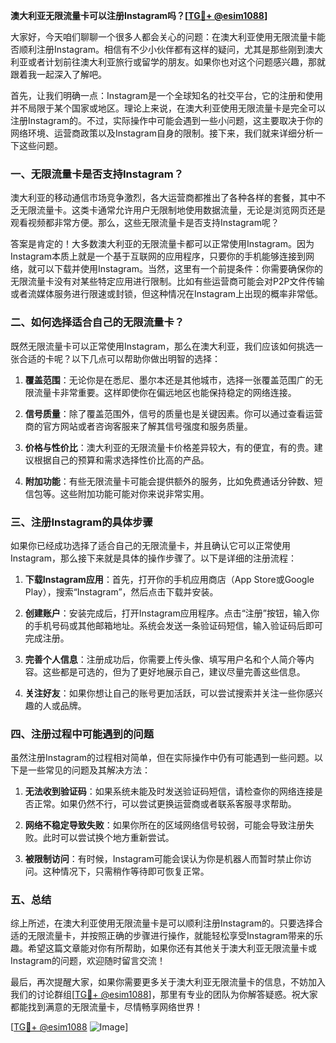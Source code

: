 **澳大利亚无限流量卡可以注册Instagram吗？[[TG💪+ @esim1088](https://t.me/s/esim1088)]**

大家好，今天咱们聊聊一个很多人都会关心的问题：在澳大利亚使用无限流量卡能否顺利注册Instagram。相信有不少小伙伴都有这样的疑问，尤其是那些刚到澳大利亚或者计划前往澳大利亚旅行或留学的朋友。如果你也对这个问题感兴趣，那就跟着我一起深入了解吧。

首先，让我们明确一点：Instagram是一个全球知名的社交平台，它的注册和使用并不局限于某个国家或地区。理论上来说，在澳大利亚使用无限流量卡是完全可以注册Instagram的。不过，实际操作中可能会遇到一些小问题，这主要取决于你的网络环境、运营商政策以及Instagram自身的限制。接下来，我们就来详细分析一下这些问题。

### 一、无限流量卡是否支持Instagram？

澳大利亚的移动通信市场竞争激烈，各大运营商都推出了各种各样的套餐，其中不乏无限流量卡。这类卡通常允许用户无限制地使用数据流量，无论是浏览网页还是观看视频都非常方便。那么，这些无限流量卡是否支持Instagram呢？

答案是肯定的！大多数澳大利亚的无限流量卡都可以正常使用Instagram。因为Instagram本质上就是一个基于互联网的应用程序，只要你的手机能够连接到网络，就可以下载并使用Instagram。当然，这里有一个前提条件：你需要确保你的无限流量卡没有对某些特定应用进行限制。比如有些运营商可能会对P2P文件传输或者流媒体服务进行限速或封锁，但这种情况在Instagram上出现的概率非常低。

### 二、如何选择适合自己的无限流量卡？

既然无限流量卡可以正常使用Instagram，那么在澳大利亚，我们应该如何挑选一张合适的卡呢？以下几点可以帮助你做出明智的选择：

1. **覆盖范围**：无论你是在悉尼、墨尔本还是其他城市，选择一张覆盖范围广的无限流量卡非常重要。这样即使你在偏远地区也能保持稳定的网络连接。
   
2. **信号质量**：除了覆盖范围外，信号的质量也是关键因素。你可以通过查看运营商的官方网站或者咨询客服来了解其信号强度和服务质量。

3. **价格与性价比**：澳大利亚的无限流量卡价格差异较大，有的便宜，有的贵。建议根据自己的预算和需求选择性价比高的产品。

4. **附加功能**：有些无限流量卡可能会提供额外的服务，比如免费通话分钟数、短信包等。这些附加功能可能对你来说非常实用。

### 三、注册Instagram的具体步骤

如果你已经成功选择了适合自己的无限流量卡，并且确认它可以正常使用Instagram，那么接下来就是具体的操作步骤了。以下是详细的注册流程：

1. **下载Instagram应用**：首先，打开你的手机应用商店（App Store或Google Play），搜索“Instagram”，然后点击下载并安装。

2. **创建账户**：安装完成后，打开Instagram应用程序。点击“注册”按钮，输入你的手机号码或其他邮箱地址。系统会发送一条验证码短信，输入验证码后即可完成注册。

3. **完善个人信息**：注册成功后，你需要上传头像、填写用户名和个人简介等内容。这些都是可选的，但为了更好地展示自己，建议尽量完善这些信息。

4. **关注好友**：如果你想让自己的账号更加活跃，可以尝试搜索并关注一些你感兴趣的人或品牌。

### 四、注册过程中可能遇到的问题

虽然注册Instagram的过程相对简单，但在实际操作中仍有可能遇到一些问题。以下是一些常见的问题及其解决方法：

1. **无法收到验证码**：如果系统未能及时发送验证码短信，请检查你的网络连接是否正常。如果仍然不行，可以尝试更换运营商或者联系客服寻求帮助。

2. **网络不稳定导致失败**：如果你所在的区域网络信号较弱，可能会导致注册失败。此时可以尝试换个地方重新尝试。

3. **被限制访问**：有时候，Instagram可能会误认为你是机器人而暂时禁止你访问。这种情况下，只需稍作等待即可恢复正常。

### 五、总结

综上所述，在澳大利亚使用无限流量卡是可以顺利注册Instagram的。只要选择合适的无限流量卡，并按照正确的步骤进行操作，就能轻松享受Instagram带来的乐趣。希望这篇文章能对你有所帮助，如果你还有其他关于澳大利亚无限流量卡或Instagram的问题，欢迎随时留言交流！

最后，再次提醒大家，如果你需要更多关于澳大利亚无限流量卡的信息，不妨加入我们的讨论群组[[TG💪+ @esim1088](https://t.me/s/esim1088)]，那里有专业的团队为你解答疑惑。祝大家都能找到满意的无限流量卡，尽情畅享网络世界！

[[TG💪+ @esim1088](https://t.me/s/esim1088) ![Image](https://i.postimg.cc/4NQfJmqS/Snipaste-2025-05-13-00-14-12.png)]